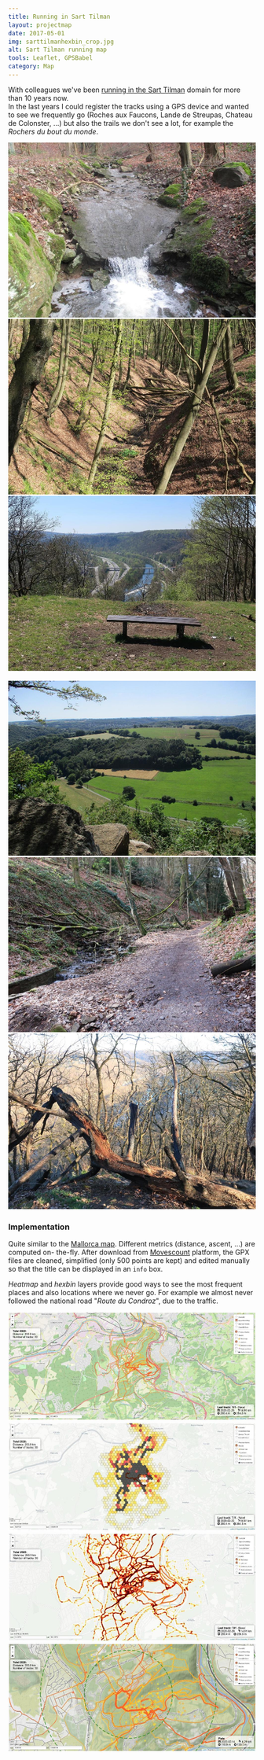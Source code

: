 ```yaml
---
title: Running in Sart Tilman
layout: projectmap
date: 2017-05-01
img: sarttilmanhexbin_crop.jpg
alt: Sart Tilman running map
tools: Leaflet, GPSBabel
category: Map
---
```


With colleagues we've been [running in the Sart Tilman](../maps/Running-SartTilman.html) domain for more than 10 years now.     
In the last years I could register the tracks using a GPS device and wanted to see we frequently go (Roches aux Faucons, Lande de Streupas, Chateau de Colonster, ...) but also the trails we don't see a lot, for example the *Rochers du bout du monde*.

<div class="row">
		<div class="col-sm-4 portfolio-item">
				<img src="/figures/maps/SartTilman01.JPG" class="img-responsive" alt="Sart Tilman">
		</div>
		<div class="col-sm-4 portfolio-item">
				<img src="/figures/maps/SartTilman02.JPG" class="img-responsive" alt="Sart Tilman">
		</div>
		<div class="col-sm-4 portfolio-item">
				<img src="/figures/maps/SartTilman03.JPG" class="img-responsive" alt="Sart Tilman">
		</div>
</div>
<br>

<div class="row">
		<div class="col-sm-4 portfolio-item">
				<img src="/figures/maps/SartTilman04.JPG" class="img-responsive" alt="Sart Tilman">
		</div>
		<div class="col-sm-4 portfolio-item">
				<img src="/figures/maps/SartTilman05.JPG" class="img-responsive" alt="Sart Tilman">
		</div>
		<div class="col-sm-4 portfolio-item">
				<img src="/figures/maps/SartTilman06.JPG" class="img-responsive" alt="Sart Tilman">
		</div>
</div>

### Implementation

Quite similar to the [Mallorca map](../2017-03-01-Activity-Maps/). Different metrics (distance, ascent, ...) are computed on- the-fly. After download from [Movescount](movescount.com/) platform, the GPX files are cleaned, simplified (only 500 points are kept) and edited manually so that the title can be displayed in an `info` box.

*Heatmap* and *hexbin* layers provide good ways to see the most frequent places and also locations where we never go. For example we almost never followed the national road "*Route du Condroz*", due to the traffic.

<div class="row">
		<div class="col-sm-6 portfolio-item">
				<img src="/figures/maps/runST01.jpg" class="img-responsive" alt="Sart Tilman map">
		</div>
		<div class="col-sm-6 portfolio-item">
				<img src="/figures/maps/runST02.jpg" class="img-responsive" alt="Sart Tilman map">
		</div>
		<div class="col-sm-6 portfolio-item">
				<img src="/figures/maps/runST03.jpg" class="img-responsive" alt="Sart Tilman map">
		</div>
		<div class="col-sm-6 portfolio-item">
				<img src="/figures/maps/runST04.jpg" class="img-responsive" alt="Sart Tilman map">
		</div>

</div>
